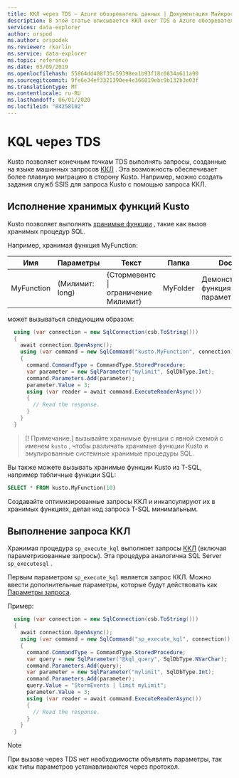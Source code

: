 ```yaml
---
title: ККЛ через TDS — Azure обозреватель данных | Документация Майкрософт
description: В этой статье описывается ККЛ over TDS в Azure обозреватель данных.
services: data-explorer
author: orspod
ms.author: orspodek
ms.reviewer: rkarlin
ms.service: data-explorer
ms.topic: reference
ms.date: 03/09/2019
ms.openlocfilehash: 55864dd408f35c59398ea1b93f18c0834a611a90
ms.sourcegitcommit: 9fe6e34ef3321390ee4e366819ebc9b132b3e03f
ms.translationtype: MT
ms.contentlocale: ru-RU
ms.lasthandoff: 06/01/2020
ms.locfileid: "84258102"
---
```

# <a name="kql-over-tds"></a>KQL через TDS

Kusto позволяет конечным точкам TDS выполнять запросы, созданные на языке машинных запросов [ККЛ](../../query/index.md) . Эта возможность обеспечивает более плавную миграцию в сторону Kusto. Например, можно создать задания служб SSIS для запроса Kusto с помощью запроса ККЛ.

## <a name="executing-kusto-stored-functions"></a>Исполнение хранимых функций Kusto

Kusto позволяет выполнять [хранимые функции](../../query/schema-entities/stored-functions.md) , такие как вызов хранимых процедур SQL.

Например, хранимая функция MyFunction:

|Имя |Параметры|Текст|Папка|DocString
|---|---|---|---|---
|MyFunction |(Милимит: long)| {Стормевентс &#124; ограничение Милимит}|MyFolder|Демонстрационная функция с параметром||

может вызываться следующим образом:

```csharp
  using (var connection = new SqlConnection(csb.ToString()))
  {
    await connection.OpenAsync();
    using (var command = new SqlCommand("kusto.MyFunction", connection))
    {
      command.CommandType = CommandType.StoredProcedure;
      var parameter = new SqlParameter("mylimit", SqlDbType.Int);
      command.Parameters.Add(parameter);
      parameter.Value = 3;
      using (var reader = await command.ExecuteReaderAsync())
      {
        // Read the response.
      }
    }
  }
```

> [! Примечание.] вызывайте хранимые функции с явной схемой с именем `kusto` , чтобы различать хранимые функции Kusto и эмулированные системные хранимые процедуры SQL.

Вы также можете вызывать хранимые функции Kusto из T-SQL, например табличные функции SQL:

```sql
SELECT * FROM kusto.MyFunction(10)
```

Создавайте оптимизированные запросы ККЛ и инкапсулируют их в хранимых функциях, делая код запроса T-SQL минимальным.

## <a name="executing-kql-query"></a>Выполнение запроса ККЛ

Хранимая процедура `sp_execute_kql` выполняет запросы [ККЛ](../../query/index.md) (включая параметризованные запросы). Эта процедура аналогична SQL Server `sp_executesql` .

Первым параметром `sp_execute_kql` является запрос ККЛ. Можно ввести дополнительные параметры, которые будут действовать как [Параметры запроса](../../query/queryparametersstatement.md).

Пример:

```csharp
  using (var connection = new SqlConnection(csb.ToString()))
  {
    await connection.OpenAsync();
    using (var command = new SqlCommand("sp_execute_kql", connection))
    {
      command.CommandType = CommandType.StoredProcedure;
      var query = new SqlParameter("@kql_query", SqlDbType.NVarChar);
      command.Parameters.Add(query);
      var parameter = new SqlParameter("mylimit", SqlDbType.Int);
      command.Parameters.Add(parameter);
      query.Value = "StormEvents | limit myLimit";
      parameter.Value = 3;
      using (var reader = await command.ExecuteReaderAsync())
      {
        // Read the response.
      }
    }
  }
```

> [!NOTE]
> При вызове через TDS нет необходимости объявлять параметры, так как типы параметров устанавливаются через протокол.
